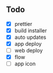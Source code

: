 ## Todo

- [x] prettier
- [x] build installer
- [x] auto updates
- [x] app deploy
- [ ] web deploy
- [x] flow
- [ ] app icon
